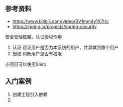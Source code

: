 ## 参考资料

- https://www.bilibili.com/video/BV1mm4y1X7Hc
- https://spring.io/projects/spring-security



安全管理框架，认证授权作用

1. 认证 验证用户是否为本系统的用户，并具体到哪个用户
2. 授权 判断用户是否有权限

小项目可以使用Shiro



## 入门案例

1. 创建工程引入依赖
2. 